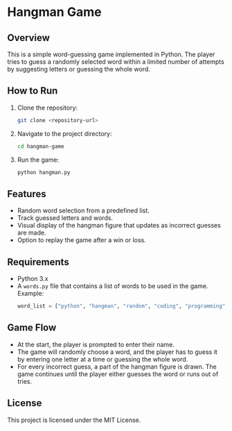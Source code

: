 # Hangman Game

## Overview
This is a simple word-guessing game implemented in Python. The player tries to guess a randomly selected word within a limited number of attempts by suggesting letters or guessing the whole word.

## How to Run
1. Clone the repository:
    ```bash
    git clone <repository-url>
    ```

2. Navigate to the project directory:
    ```bash
    cd hangman-game
    ```

3. Run the game:
    ```bash
    python hangman.py
    ```

## Features
- Random word selection from a predefined list.
- Track guessed letters and words.
- Visual display of the hangman figure that updates as incorrect guesses are made.
- Option to replay the game after a win or loss.

## Requirements
- Python 3.x
- A `words.py` file that contains a list of words to be used in the game. Example:
    ```python
    word_list = ["python", "hangman", "random", "coding", "programming"]
    ```

## Game Flow
- At the start, the player is prompted to enter their name.
- The game will randomly choose a word, and the player has to guess it by entering one letter at a time or guessing the whole word.
- For every incorrect guess, a part of the hangman figure is drawn. The game continues until the player either guesses the word or runs out of tries.

## License
This project is licensed under the MIT License.
